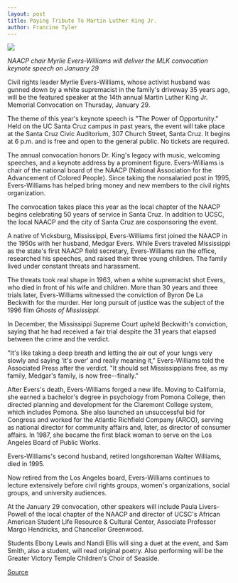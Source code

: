 ```yaml
---
layout: post
title: Paying Tribute To Martin Luther King Jr.
author: Francine Tyler
---
```


![][2]

_NAACP chair Myrlie Evers-Williams will deliver the MLK convocation keynote speech on January 29_

Civil rights leader Myrlie Evers-Williams, whose activist husband was gunned down by a white supremacist in the family's driveway 35 years ago, will be the featured speaker at the 14th annual Martin Luther King Jr. Memorial Convocation on Thursday, January 29.

The theme of this year's keynote speech is "The Power of Opportunity." Held on the UC Santa Cruz campus in past years, the event will take place at the Santa Cruz Civic Auditorium, 307 Church Street, Santa Cruz. It begins at 6 p.m. and is free and open to the general public. No tickets are required.

The annual convocation honors Dr. King's legacy with music, welcoming speeches, and a keynote address by a prominent figure. Evers-Williams is chair of the national board of the NAACP (National Association for the Advancement of Colored People). Since taking the nonsalaried post in 1995, Evers-Williams has helped bring money and new members to the civil rights organization.

The convocation takes place this year as the local chapter of the NAACP begins celebrating 50 years of service in Santa Cruz. In addition to UCSC, the local NAACP and the city of Santa Cruz are cosponsoring the event.

A native of Vicksburg, Mississippi, Evers-Williams first joined the NAACP in the 1950s with her husband, Medgar Evers. While Evers traveled Mississippi as the state's first NAACP field secretary, Evers-Williams ran the office, researched his speeches, and raised their three young children. The family lived under constant threats and harassment.

The threats took real shape in 1963, when a white supremacist shot Evers, who died in front of his wife and children. More than 30 years and three trials later, Evers-Williams witnessed the conviction of Byron De La Beckwith for the murder. Her long pursuit of justice was the subject of the 1996 film _Ghosts of Mississippi._

In December, the Mississippi Supreme Court upheld Beckwith's conviction, saying that he had received a fair trial despite the 31 years that elapsed between the crime and the verdict.

"It's like taking a deep breath and letting the air out of your lungs very slowly and saying 'it's over' and really meaning it," Evers-Williams told the Associated Press after the verdict. "It should set Mississippians free, as my family, Medgar's family, is now free--finally."

After Evers's death, Evers-Williams forged a new life. Moving to California, she earned a bachelor's degree in psychology from Pomona College, then directed planning and development for the Claremont College system, which includes Pomona. She also launched an unsuccessful bid for Congress and worked for the Atlantic Richfield Company (ARCO), serving as national director for community affairs and, later, as director of consumer affairs. In 1987, she became the first black woman to serve on the Los Angeles Board of Public Works.

Evers-Williams's second husband, retired longshoreman Walter Williams, died in 1995.

Now retired from the Los Angeles board, Evers-Williams continues to lecture extensively before civil rights groups, women's organizations, social groups, and university audiences.

At the January 29 convocation, other speakers will include Paula Livers-Powell of the local chapter of the NAACP and director of UCSC's African American Student Life Resource & Cultural Center, Associate Professor Margo Hendricks, and Chancellor Greenwood.

Students Ebony Lewis and Nandi Ellis will sing a duet at the event, and Sam Smith, also a student, will read original poetry. Also performing will be the Greater Victory Temple Children's Choir of Seaside.

[2]: http://www1.ucsc.edu/oncampus/currents/97-98/art/evers-williams.98-01-26.gif

[Source](http://www1.ucsc.edu/oncampus/currents/97-98/01-26/mlk.98.htm "Permalink to Evers-Williams to deliver King convocation keynote: 01-26-98")
